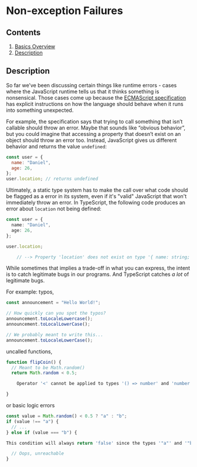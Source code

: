# Non-exception Failures

## Contents

1. [Basics Overview](../TheBasics.md)
2. [Description](#description)

## Description

So far we’ve been discussing certain things like runtime errors - cases where the JavaScript runtime tells us that it thinks something is nonsensical. Those cases come up because the [ECMAScript specification](https://tc39.es/ecma262/) has explicit instructions on how the language should behave when it runs into something unexpected.

For example, the specification says that trying to call something that isn’t callable should throw an error. Maybe that sounds like “obvious behavior”, but you could imagine that accessing a property that doesn’t exist on an object should throw an error too. Instead, JavaScript gives us different behavior and returns the value `undefined`:

```JavaScript
const user = {
  name: "Daniel",
  age: 26,
};
user.location; // returns undefined
```

Ultimately, a static type system has to make the call over what code should be flagged as a error in its system, even if it's "valid" JavaScript that won't immediately throw an error. In TypeScript, the following code produces an error about `location` not being defined:

```TypeScript
const user = {
  name: "Daniel",
  age: 26,
};

user.location;

    // --> Property 'location' does not exist on type '{ name: string; age: number; }'.
```

While sometimes that implies a trade-off in what you can express, the intent is to catch legitimate bugs in our programs. And TypeScript catches _a lot_ of legitimate bugs.

For example: typos,

```TypeScript
const announcement = "Hello World!";

// How quickly can you spot the typos?
announcement.toLocaleLowercase();
announcement.toLocalLowerCase();

// We probably meant to write this...
announcement.toLocaleLowerCase();
```

uncalled functions,

```TypeScript
function flipCoin() {
  // Meant to be Math.random()
  return Math.random < 0.5;

    Operator '<' cannot be applied to types '() => number' and 'number'.

}
```

or basic logic errors

```TypeScript
const value = Math.random() < 0.5 ? "a" : "b";
if (value !== "a") {
  // ...
} else if (value === "b") {

This condition will always return 'false' since the types '"a"' and '"b"' have no overlap.

  // Oops, unreachable
}
```
